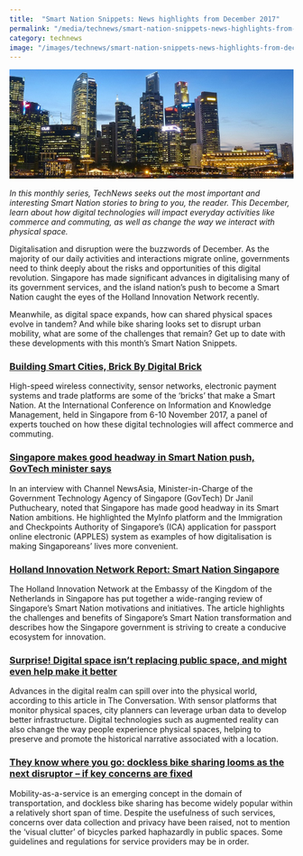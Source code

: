 ```yaml
---
title:  "Smart Nation Snippets: News highlights from December 2017"
permalink: "/media/technews/smart-nation-snippets-news-highlights-from-december-2017"
category: technews
image: "/images/technews/smart-nation-snippets-news-highlights-from-december-2017-part-1.png"
---
```


![smart nation snippets: news highlights from december 2017](/images/technews/smart-nation-snippets-news-highlights-from-december-2017-part-1.png)

*In this monthly series, TechNews seeks out the most important and interesting Smart Nation stories to bring to you, the reader. This December, learn about how digital technologies will impact everyday activities like commerce and commuting, as well as change the way we interact with physical space.*

Digitalisation and disruption were the buzzwords of December. As the majority of our daily activities and interactions migrate online, governments need to think deeply about the risks and opportunities of this digital revolution. Singapore has made significant advances in digitalising many of its government services, and the island nation’s push to become a Smart Nation caught the eyes of the Holland Innovation Network recently. 

Meanwhile, as digital space expands, how can shared physical spaces evolve in tandem? And while bike sharing looks set to disrupt urban mobility, what are some of the challenges that remain? Get up to date with these developments with this month’s Smart Nation Snippets.

### **[Building Smart Cities, Brick By Digital Brick](https://www.asianscientist.com/2017/12/features/smart-cities-urban-digitization/)**
High-speed wireless connectivity, sensor networks, electronic payment systems and trade platforms are some of the ‘bricks’ that make a Smart Nation. At the International Conference on Information and Knowledge Management, held in Singapore from 6-10 November 2017, a panel of experts touched on how these digital technologies will affect commerce and commuting.

### **[Singapore makes good headway in Smart Nation push, GovTech minister says](https://www.channelnewsasia.com/news/singapore/singapore-is-already-a-smart-nation-govtech-minister-says-9481988)**
In an interview with Channel NewsAsia, Minister-in-Charge of the Government Technology Agency of Singapore (GovTech) Dr Janil Puthucheary, noted that Singapore has made good headway in its Smart Nation ambitions. He highlighted the MyInfo platform and the Immigration and Checkpoints Authority of Singapore’s (ICA) application for passport online electronic (APPLES) system as examples of how digitalisation is making Singaporeans’ lives more convenient.


### **[Holland Innovation Network Report: Smart Nation Singapore](http://hollandinnovation.sg/smart-nation-singapore/)**
The Holland Innovation Network at the Embassy of the Kingdom of the Netherlands in Singapore has put together a wide-ranging review of Singapore’s Smart Nation motivations and initiatives. The article highlights the challenges and benefits of Singapore’s Smart Nation transformation and describes how the Singapore government is striving to create a conducive ecosystem for innovation.

### **[Surprise! Digital space isn’t replacing public space, and might even help make it better](https://theconversation.com/surprise-digital-space-isnt-replacing-public-space-and-might-even-help-make-it-better-87173)**
Advances in the digital realm can spill over into the physical world, according to this article in The Conversation. With sensor platforms that monitor physical spaces, city planners can leverage urban data to develop better infrastructure. Digital technologies such as augmented reality can also change the way people experience physical spaces, helping to preserve and promote the historical narrative associated with a location.

### **[They know where you go: dockless bike sharing looms as the next disruptor – if key concerns are fixed](https://theconversation.com/they-know-where-you-go-dockless-bike-sharing-looms-as-the-next-disruptor-if-key-concerns-are-fixed-88163)**
Mobility-as-a-service is an emerging concept in the domain of transportation, and dockless bike sharing has become widely popular within a relatively short span of time. Despite the usefulness of such services, concerns over data collection and privacy have been raised, not to mention the ‘visual clutter’ of bicycles parked haphazardly in public spaces. Some guidelines and regulations for service providers may be in order.

